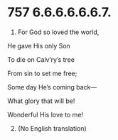 # 757 6.6.6.6.6.6.7.

1. For God so loved the world,

He gave His only Son

To die on Calv’ry’s tree

From sin to set me free;

Some day He’s coming back—

What glory that will be!

Wonderful His love to me!

2. (No English translation)

